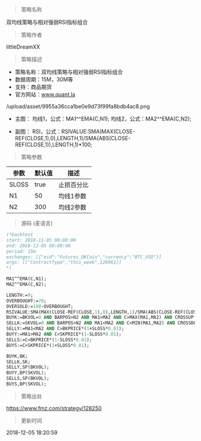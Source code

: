 
> 策略名称

双均线策略与相对强弱RSI指标组合

> 策略作者

littleDreamXX

> 策略描述

- 策略名称：双均线策略与相对强弱RSI指标组合
- 数据周期：15M，30M等
- 支持：商品期货
- 官方网站：www.quant.la

/upload/asset/9955a36cca1be0e9d73f99fa8bdb4ac8.png 

- 主图：
  均线1，公式：MA1^^EMA(C,N1);
  均线2，公式：MA2^^EMA(C,N2);

- 副图：
  RSI，公式：RSIVALUE:SMA(MAX(CLOSE-REF(CLOSE,1),0),LENGTH,1)/SMA(ABS(CLOSE-REF(CLOSE,1)),LENGTH,1)*100;

> 策略参数



|参数|默认值|描述|
|----|----|----|
|SLOSS|true|止损百分比|
|N1|50|均线1参数|
|N2|300|均线2参数|


> 源码 (麦语言)

``` pascal
(*backtest
start: 2018-11-05 00:00:00
end: 2018-12-05 00:00:00
period: 15m
exchanges: [{"eid":"Futures_OKCoin","currency":"BTC_USD"}]
args: [["ContractType","this_week",126961]]
*)

MA1^^EMA(C,N1);
MA2^^EMA(C,N2);

LENGTH:=9;
OVERBOUGHT:=70;
OVERSOLD:=100-OVERBOUGHT;
RSIVALUE:SMA(MAX(CLOSE-REF(CLOSE,1),0),LENGTH,1)/SMA(ABS(CLOSE-REF(CLOSE,1)),LENGTH,1)*100;
BUYK:=BKVOL=0 AND BARPOS>N2 AND MA1>MA2 AND C>MAX(MA1,MA2) AND CROSSUP(RSIVALUE,OVERBOUGHT);
SELLK:=SKVOL=0 AND BARPOS>N2 AND MA1<MA2 AND C<MIN(MA1,MA2) AND CROSSDOWN(RSIVALUE,OVERSOLD);
SELLY:=MA1<MA2 AND C>BKPRICE*(1+SLOSS*0.01);
BUYY:=MA1>MA2 AND C<SKPRICE*(1-SLOSS*0.01);
SELLS:=C<BKPRICE*(1-SLOSS*0.01);
BUYS:=C>SKPRICE*(1+SLOSS*0.01);

BUYK,BK;
SELLK,SK;
SELLY,SP(BKVOL);
BUYY,BP(SKVOL);
SELLS,SP(BKVOL);
BUYS,BP(SKVOL);
```

> 策略出处

https://www.fmz.com/strategy/128250

> 更新时间

2018-12-05 18:20:59
